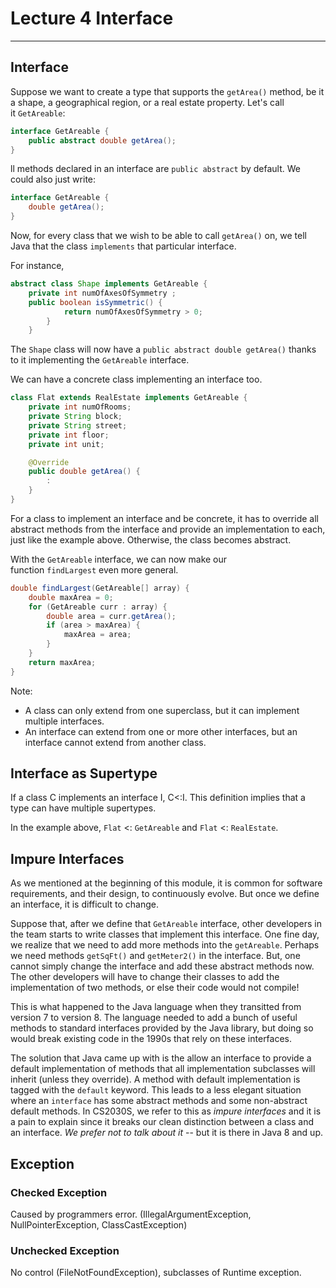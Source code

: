 # Lecture 4 Interface
---

## Interface

Suppose we want to create a type that supports the `getArea()` method, be it a shape, a geographical region, or a real estate property. Let's call it `GetAreable`:

```java
interface GetAreable { 
	public abstract double getArea(); 
}
```

ll methods declared in an interface are `public abstract` by default. We could also just write:

```java
interface GetAreable { 
	double getArea(); 
}
```

Now, for every class that we wish to be able to call `getArea()` on, we tell Java that the class `implements` that particular interface.

For instance,

```java
abstract class Shape implements GetAreable { 
	private int numOfAxesOfSymmetry ; 
	public boolean isSymmetric() { 
			return numOfAxesOfSymmetry > 0; 
		} 
	}
```

The `Shape` class will now have a `public abstract double getArea()` thanks to it implementing the `GetAreable` interface.

We can have a concrete class implementing an interface too.

``` java
class Flat extends RealEstate implements GetAreable {
    private int numOfRooms;
    private String block;
    private String street;
    private int floor;
    private int unit;

    @Override
    public double getArea() {
        :
    }
}
```

For a class to implement an interface and be concrete, it has to override all abstract methods from the interface and provide an implementation to each, just like the example above. Otherwise, the class becomes abstract.

With the `GetAreable` interface, we can now make our function `findLargest` even more general.

```java
double findLargest(GetAreable[] array) { 
	double maxArea = 0; 
	for (GetAreable curr : array) { 
		double area = curr.getArea(); 
		if (area > maxArea) { 
			maxArea = area; 
		} 
	} 
	return maxArea; 
}
```

Note:

-   A class can only extend from one superclass, but it can implement multiple interfaces.
-   An interface can extend from one or more other interfaces, but an interface cannot extend from another class.

## Interface as Supertype

If a class C implements an interface I, C<:I. This definition implies that a type can have multiple supertypes.

In the example above, `Flat` <: `GetAreable` and `Flat` <: `RealEstate`.

## Impure Interfaces

As we mentioned at the beginning of this module, it is common for software requirements, and their design, to continuously evolve. But once we define an interface, it is difficult to change.

Suppose that, after we define that `GetAreable` interface, other developers in the team starts to write classes that implement this interface. One fine day, we realize that we need to add more methods into the `getAreable`. Perhaps we need methods `getSqFt()` and `getMeter2()` in the interface. But, one cannot simply change the interface and add these abstract methods now. The other developers will have to change their classes to add the implementation of two methods, or else their code would not compile!

This is what happened to the Java language when they transitted from version 7 to version 8. The language needed to add a bunch of useful methods to standard interfaces provided by the Java library, but doing so would break existing code in the 1990s that rely on these interfaces.

The solution that Java came up with is the allow an interface to provide a default implementation of methods that all implementation subclasses will inherit (unless they override). A method with default implementation is tagged with the `default` keyword. This leads to a less elegant situation where an `interface` has some abstract methods and some non-abstract default methods. In CS2030S, we refer to this as _impure interfaces_ and it is a pain to explain since it breaks our clean distinction between a class and an interface. _We prefer not to talk about it_ -- but it is there in Java 8 and up.

## Exception 

### Checked Exception

Caused by programmers error. (IllegalArgumentException, NullPointerException, ClassCastException)

### Unchecked Exception 

No control (FileNotFoundException), subclasses of Runtime exception.


